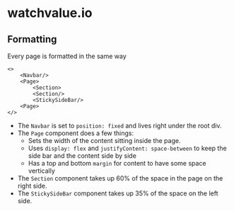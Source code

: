 # watchvalue.io

## Formatting

Every page is formatted in the same way

```
<>
    <Navbar/>
    <Page>
        <Section>
        <Section/>
        <StickySideBar/>
    <Page>
</>
```

- The `Navbar` is set to `position: fixed` and lives right under the root div.
- The `Page` component does a few things:
  - Sets the width of the content sitting inside the page.
  - Uses `display: flex` and `justifyContent: space-between` to keep the side bar and the content side by side
  - Has a top and bottom `margin` for content to have some space vertically
- The `Section` component takes up 60% of the space in the page on the right side.
- The `StickySideBar` component takes up 35% of the space on the left side.
